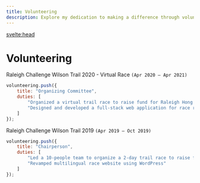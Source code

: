 ```yaml
---
title: Volunteering
description: Explore my dedication to making a difference through volunteering.
---
```


<svelte:head>

<title>{title} | Newton Yan</title>
<meta property="og:type" content="article" />
<meta property="og:title" content={title} />
<meta property="og:description" content={description} />
<meta property="description" content={description} />
</svelte:head>

# Volunteering

Raleigh Challenge Wilson Trail 2020 - Virtual Race `(Apr 2020 – Apr 2021)`

```js
volunteering.push({
	title: "Organizing Committee",
	duties: [
		"Organized a virtual trail race to raise fund for Raleigh Hong Kong to support overseas and local youth development projects",
		"Designed and developed a full-stack web application for race registration with Angular and Express"
	]
});
```

Raleigh Challenge Wilson Trail 2019 `(Apr 2019 – Oct 2019)`

```js
volunteering.push({
	title: "Chairperson",
	duties: [
		"Led a 10-people team to organize a 2-day trail race to raise fund for Raleigh Hong Kong to support overseas and local youth development projects",
		"Revamped multilingual race website using WordPress"
	]
});
```
